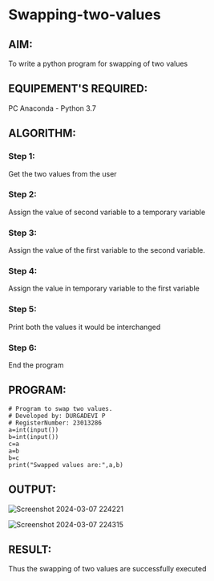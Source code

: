 # Swapping-two-values
## AIM:
To write a python program for swapping of two values
## EQUIPEMENT'S REQUIRED: 
PC
Anaconda - Python 3.7
## ALGORITHM: 
### Step 1:
Get the two values from the user
### Step 2: 
Assign the value of second variable to a temporary variable 
### Step 3: 
Assign the value of the first variable to the second variable.
### Step 4:  
Assign the value in temporary variable to the first variable
### Step 5: 
Print both the values it would be interchanged
### Step 6: 
End the program
## PROGRAM:
```
# Program to swap two values.
# Developed by: DURGADEVI P
# RegisterNumber: 23013286
a=int(input())
b=int(input())
c=a
a=b
b=c
print("Swapped values are:",a,b)
```

## OUTPUT:
![Screenshot 2024-03-07 224221](https://github.com/durgadevi22d/Swapping-two-values/assets/149987216/b922dc86-e1b2-4d6b-b641-0d67d4ccffac)

![Screenshot 2024-03-07 224315](https://github.com/durgadevi22d/Swapping-two-values/assets/149987216/004286fa-c5c3-4aad-b80d-478d85292f05)


## RESULT:
Thus the swapping of two values are successfully executed



